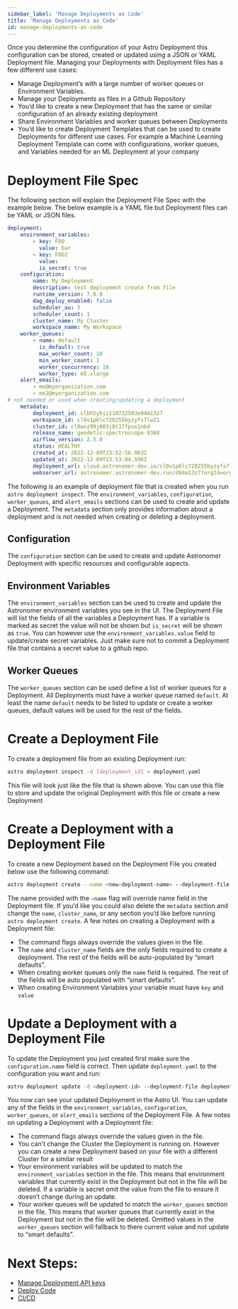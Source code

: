 ```yaml
---
sidebar_label: 'Manage Deployments as Code'
title: 'Manage Deployments as Code'
id: manage-deployments-as-code
---
```


<head>
  <meta name="description" content="Manage an Astro Deployment with JSON or YAML Deployment file. This Deployment file can be used to store, create, or update a Deployment's configuration." />
  <meta name="og:description" content="Manage an Astro Deployment with JSON or YAML Deployment file. This Deployment file can be used to store, create, or update a Deployment's configuration." />
</head>

Once you determine the configuration of your Astro Deployment this configuration can be stored, created or updated using a JSON or YAML Deployment file. Managing your Deployments with Deployment files has a few different use cases:

- Manage Deployment’s with a large number of worker queues or Environment Variables.
- Manage your Deployments as files in a Github Repository
- You’d like to create a new Deployment that has the same or similar configuration of an already existing deployment
- Share Environment Variables and worker queues between Deployments
- You’d like to create Deployment Templates that can be used to create Deployments for different use cases. For example a Machine Learning Deployment Template can come with configurations, worker queues, and Variables needed for an ML Deployment at your company

# Deployment File Spec

The following section will explain the Deployment File Spec with the example below. The below example is a YAML file but Deployment files can be YAML or JSON files.

```yaml
deployment:
    environment_variables:
        - key: FOO
          value: bar
        - key: FOO2
          value:
          is_secret: true
    configuration:
        name: My Deployment
        description: test deployment create from file
        runtime_version: 7.0.0
        dag_deploy_enabled: false
        scheduler_au: 5
        scheduler_count: 1
        cluster_name: My Cluster
        workspace_name: My Workspace
    worker_queues:
        - name: default
          is_default: true
          max_worker_count: 10
          min_worker_count: 1
          worker_concurrency: 16
          worker_type: m5.xlarge
    alert_emails:
        - me@myorganization.com
        - me2@myorganization.com
# not needed or used when creating/updating a deployment
	metadata:
        deployment_id: clbh5ybjz110732503e94m13z7
        workspace_id: cl0v1p6lc728255byzyfs7lw21
        cluster_id: cl8woz99j003j0t37fpux1nbd
        release_name: geodetic-spectroscope-9368
        airflow_version: 2.5.0
        status: HEALTHY
        created_at: 2022-12-09T23:52:56.063Z
        updated_at: 2022-12-09T23:53:04.596Z
        deployment_url: cloud.astronomer-dev.io/cl0v1p6lc728255byzyfs7lw21/deployments/clbh5ybjz110732503e94m13z7/analytics
        webserver_url: astronomer.astronomer-dev.run/d94m13z7?orgId=org_dlgevirUCwI9vX10
```

The following is an example of deployment file that is created when you run `astro deployment inspect`. The `environment_variables`, `configuration`, `worker_queues`, and `alert_emails` sections can be used to create and update a Deployment. The `metadata` section only provides information about a deployment and is not needed when creating or deleting a deployment.

## Configuration

The `configuration` section can be used to create and update Astronomer Deployment with specific resources and configurable aspects. 

## Environment Variables

The `environment_variables` section can be used to create and update the Astronomer environment variables you see in the UI. The Deployment File will list the fields of all the variables a Deployment has. If a variable is marked as secret the value will not be shown but `is_secret` will be shown as `true`. You can however use the `environment_variables.value` field to update/create secret variables. Just make sure not to commit a Deployment file that contains a secret value to a github repo.

## Worker Queues

The `worker_queues` section can be used define a list of worker queues for a Deployment. All Deployments must have a worker queue named `default`. At least the name `default` needs to be listed to update or create a worker queues, default values will be used for the rest of the fields.

# Create a Deployment File

To create a deployment file from an existing Deployment run:

```bash
astro deployment inspect -d [deployment_id] > deployment.yaml
```

This file will look just like the file that is shown above. You can use this file to store and update the original Deployment with this file or create a new Deployment

# Create a Deployment with a Deployment File

To create a new Deployment based on the Deployment File you created below use the following command:

```bash
astro deployment create --name <new-deployment-name> --deployment-file deployment.yaml
```

The name provided with the `—name` flag will override name field in the Deployment file. If you’d like you could also delete the `metadata` section and change the `name`, `cluster_name`, or any section you’d like before running `astro deployment create`. A few notes on creating a Deployment with a Deployment file:

- The command flags always override the values given in the file.
- The `name` and `cluster_name` fields are the only fields required to create a deployment. The rest of the fields will be auto-populated by “smart defaults”.
- When creating worker queues only the `name` field is required. The rest of the fields will be auto populated with “smart defaults”.
- When creating Environment Variables your variable must have `key` and `value`

# Update a Deployment with a Deployment File

To update the Deployment you just created first make sure the `configuration.name` field is correct. Then update `deployment.yaml` to the configuration you want and run:

```bash
astro deployment update -d <deployment-id> --deployment-file deployment.yaml
```

You now can see your updated Deployment in the Astro UI. You can update any of the fields in the `environment_variables`, `configuration`, `worker_queues`, or `alert_emails` sections of the Deployment File. A few notes on updating a Deployment with a Deployment file:

- The command flags always override the values given in the file.
- You can’t change the Cluster the Deployment is running on. However you can create a new Deployment based on your file with a different Cluster for a similar result
- Your environment variables will be updated to match the `environment_variables` section in the file. This means that environment variables that currently exist in the Deployment but not in the file will be deleted. If a variable is secret omit the value from the file to ensure it doesn’t change during an update.
- Your worker queues will be updated to match the `worker_queues` section in the file. This means that worker queues that currently exist in the Deployment but not in the file will be deleted. Omitted values in the `worker_queues` section will fallback to there current value and not update to “smart defaults”.

# Next Steps:

- [Manage Deployment API keys](api-keys.md)
- [Deploy Code](deploy-code.md)
- [CI/CD](ci-cd.md)